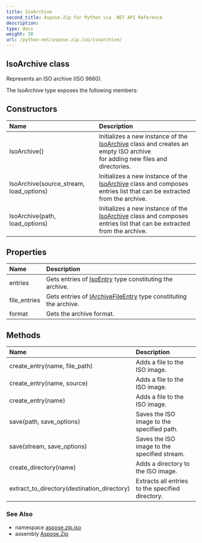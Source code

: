 ```yaml
---
title: IsoArchive
second_title: Aspose.Zip for Python via .NET API Reference
description: 
type: docs
weight: 30
url: /python-net/aspose.zip.iso/isoarchive/
---
```


## IsoArchive class

Represents an ISO archive (ISO 9660).

The IsoArchive type exposes the following members:
## Constructors
| Name | Description |
| :- | :- |
|IsoArchive()|Initializes a new instance of the [IsoArchive](/zip/python-net/aspose.zip.iso/isoarchive/) class and creates an empty ISO archive<br/>             for adding new files and directories.|
|IsoArchive(source_stream, load_options)|Initializes a new instance of the [IsoArchive](/zip/python-net/aspose.zip.iso/isoarchive/) class and composes entries list that can be extracted from the archive.|
|IsoArchive(path, load_options)|Initializes a new instance of the [IsoArchive](/zip/python-net/aspose.zip.iso/isoarchive/) class and composes entries list that can be extracted from the archive.|
## Properties
| Name | Description |
| :- | :- |
|entries|Gets entries of [IsoEntry](/zip/python-net/aspose.zip.iso/isoentry/) type constituting the archive.|
|file_entries|Gets entries of [IArchiveFileEntry](/zip/python-net/aspose.zip/iarchivefileentry/) type constituting the archive.|
|format|Gets the archive format.|
## Methods
| Name | Description |
| :- | :- |
|create_entry(name, file_path)|Adds a file to the ISO image.|
|create_entry(name, source)|Adds a file to the ISO image.|
|create_entry(name)|Adds a file to the ISO image.|
|save(path, save_options)|Saves the ISO image to the specified path.|
|save(stream, save_options)|Saves the ISO image to the specified stream.|
|create_directory(name)|Adds a directory to the ISO image.|
|extract_to_directory(destination_directory)|Extracts all entries to the specified directory.|

### See Also

* namespace [aspose.zip.iso](/zip/python-net/aspose.zip.iso/)
* assembly [Aspose.Zip](/zip/python-net/)

